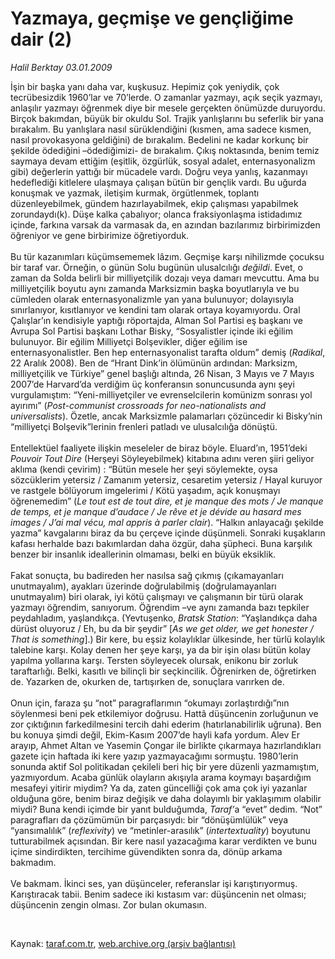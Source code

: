 # Yazmaya, geçmişe ve gençliğime dair (2)

*Halil Berktay 03.01.2009*

<div class="taraf_structure_2col_1zq">
<div class="margen_n">



 <p>İşin bir başka yanı daha var, kuşkusuz. Hepimiz çok yeniydik, çok tecrübesizdik 1960’lar ve 70’lerde. O zamanlar yazmayı, açık seçik yazmayı, anlaşılır yazmayı öğrenmek diye bir mesele gerçekten önümüzde duruyordu. Birçok bakımdan, büyük bir okuldu Sol. Trajik yanlışlarını bu seferlik bir yana bırakalım. Bu yanlışlara nasıl sürüklendiğini (kısmen, ama sadece kısmen, nasıl provokasyona geldiğini) de bırakalım. Bedelini ne kadar korkunç bir şekilde ödediğini –ödediğimizi- de bırakalım. Çıkış noktasında, benim temiz saymaya devam ettiğim (eşitlik, özgürlük, sosyal adalet, enternasyonalizm gibi) değerlerin yattığı bir mücadele vardı. Doğru veya yanlış, kazanmayı hedeflediği kitlelere ulaşmaya çalışan bütün bir gençlik vardı. Bu uğurda konuşmak ve yazmak, iletişim kurmak, örgütlenmek, toplantı düzenleyebilmek, gündem hazırlayabilmek, ekip çalışması yapabilmek zorundaydı(k). Düşe kalka çabalıyor; olanca fraksiyonlaşma istidadımız içinde, farkına varsak da varmasak da, en azından bazılarımız birbirimizden öğreniyor ve gene birbirimize öğretiyorduk. <br/><br/>Bu tür kazanımları küçümsememek lâzım. Geçmişe karşı nihilizmde çocuksu bir taraf var. Örneğin, o günün Solu bugünün ulusalcılığı <i>değildi</i>. Evet, o zaman da Solda belirli bir milliyetçilik dozajı veya damarı mevcuttu. Ama bu milliyetçilik boyutu aynı zamanda Marksizmin başka boyutlarıyla ve bu cümleden olarak enternasyonalizmle yan yana bulunuyor; dolayısıyla sınırlanıyor, kısıtlanıyor ve kendini tam olarak ortaya koyamıyordu. Oral Çalışlar’ın kendisiyle yaptığı röportajda, Alman Sol Partisi eş başkanı ve Avrupa Sol Partisi başkanı Lothar Bisky, “Sosyalistler içinde iki eğilim bulunuyor. Bir eğilim Milliyetçi Bolşevikler, diğer eğilim ise enternasyonalistler. Ben hep enternasyonalist tarafta oldum” demiş (<i>Radikal</i>, 22 Aralık 2008). Ben de “Hrant Dink’in ölümünün ardından: Marksizm, milliyetçilik ve Türkiye” genel başlığı altında, 26 Nisan, 3 Mayıs ve 7 Mayıs 2007’de Harvard’da verdiğim üç konferansın sonuncusunda aynı şeyi vurgulamıştım: “Yeni-milliyetçiler ve evrenselcilerin komünizm sonrası yol ayırımı” (<i>Post-communist crossroads for neo-nationalists and universalists</i>). Özetle, ancak Marksizmle palamarları çözüncedir ki Bisky’nin “milliyetçi Bolşevik”lerinin frenleri patladı ve ulusalcılığa dönüştü. <br/><br/>Entellektüel faaliyete ilişkin meseleler de biraz böyle. Eluard’ın, 1951’deki <i>Pouvoir Tout Dire</i> (Herşeyi Söyleyebilmek) kitabına adını veren şiiri geliyor aklıma (kendi çevirim) : “Bütün mesele her şeyi söylemekte, oysa sözcüklerim yetersiz / Zamanım yetersiz, cesaretim yetersiz / Hayal kuruyor ve rastgele bölüyorum imgelerimi / Kötü yaşadım, açık konuşmayı öğrenemedim” (<i>Le tout est de tout dire, et je manque des mots / Je manque de temps, et je manque d’audace / Je rêve et je dévide au hasard mes images / J’ai mal vécu, mal appris à parler clair</i>). “Halkın anlayacağı şekilde yazma” kavgalarını biraz da bu çerçeve içinde düşünmeli. Sonraki kuşakların kafası herhalde bazı bakımlardan daha özgür, daha şüpheci. Buna karşılık benzer bir insanlık ideallerinin olmaması, belki en büyük eksiklik. <br/><br/>Fakat sonuçta, bu badireden her nasılsa sağ çıkmış (çıkamayanları unutmayalım), ayakları üzerinde doğrulabilmiş (doğrulamayanları unutmayalım) biri olarak, iyi kötü çalışmayı ve çalışmanın bir türü olarak yazmayı öğrendim, sanıyorum. Öğrendim –ve aynı zamanda bazı tepkiler peydahladım, yaşlandıkça. (Yevtuşenko, <i>Bratsk Station</i>: “Yaşlandıkça daha dürüst oluyoruz / Eh, bu da bir şeydir”<i> </i>[<i>As we get older, we get honester / That is something</i>].) Bir kere, bu eşsiz kolaylıklar ülkesinde, her türlü kolaylık talebine karşı. Kolay denen her şeye karşı, ya da bir işin olası bütün kolay yapılma yollarına karşı. Tersten söyleyecek olursak, enikonu bir zorluk taraftarlığı. Belki, kasıtlı ve bilinçli bir seçkincilik. Öğrenirken de, öğretirken de. Yazarken de, okurken de, tartışırken de, sonuçlara varırken de. <br/><br/>Onun için, faraza şu “not” paragraflarımın “okumayı zorlaştırdığı”nın söylenmesi beni pek etkilemiyor doğrusu. Hattâ düşüncenin zorluğunun ve zor çıktığının farkedilmesini tercih dahi ederim (hatırlanabilirlik uğruna). Ben bu konuya şimdi değil, Ekim-Kasım 2007’de hayli kafa yordum. Alev Er arayıp, Ahmet Altan ve Yasemin Çongar ile birlikte çıkarmaya hazırlandıkları gazete için haftada iki kere yazıp yazmayacağımı sormuştu. 1980’lerin sonunda aktif Sol politikadan çekileli beri hiç bir yere düzenli yazmamıştım, yazmıyordum. Acaba günlük olayların akışıyla arama koymayı başardığım mesafeyi yitirir miydim? Ya da, zaten güncelliği çok ama çok iyi yazanlar olduğuna göre, benim biraz değişik ve daha dolayımlı bir yaklaşımım olabilir miydi? Buna kendi içimde bir yanıt bulduğumda, <i>Taraf’</i>a “evet” dedim. “Not” paragrafları da çözümümün bir parçasıydı: bir “dönüşümlülük” veya “yansımalılık” (<i>reflexivity</i>) ve “metinler-arasılık” (<i>intertextuality</i>) boyutunu tutturabilmek açısından. Bir kere nasıl yazacağıma karar verdikten ve bunu içime sindirdikten, tercihime güvendikten sonra da, dönüp arkama bakmadım. <br/><br/>Ve bakmam. İkinci ses, yan düşünceler, referanslar işi karıştırıyormuş. Karıştıracak tabii. Benim sadece iki kıstasım var: düşüncenin net olması; düşüncenin zengin olması. Zor bulan okumasın.</p>

<br/>


<div id="taraf_not">
</div>

</div>


</div>

Kaynak: [taraf.com.tr](http://taraf.com.tr:80/makale/3396.htm), [web.archive.org (arşiv bağlantısı)](http://web.archive.org/web/20090501084252/http://taraf.com.tr:80/makale/3396.htm)
